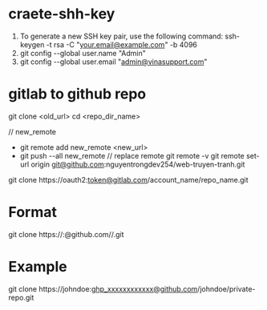 # craete-shh-key
1. To generate a new SSH key pair, use the following command: ssh-keygen -t rsa -C "your.email@example.com" -b 4096
2. git config --global user.name "Admin"
3. git config --global user.email "admin@vinasupport.com"


# gitlab to github repo

git clone <old_url>
cd <repo_dir_name>

// new_remote
- git remote add new_remote <new_url>
- git push --all new_remote
// replace remote
git remote -v
git remote set-url origin git@github.com:nguyentrongdev254/web-truyen-tranh.git


git clone https://oauth2:token@gitlab.com/account_name/repo_name.git

# Format
git clone https://<USERNAME>:<TOKEN>@github.com/<USERNAME>/<REPO>.git

# Example
git clone https://johndoe:ghp_xxxxxxxxxxxx@github.com/johndoe/private-repo.git
